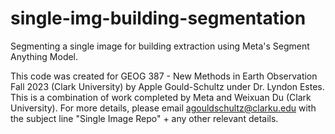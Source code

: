 # single-img-building-segmentation
Segmenting a single image for building extraction using Meta's Segment Anything Model.


This code was created for GEOG 387 - New Methods in Earth Observation Fall 2023 (Clark University) by Apple Gould-Schultz under Dr. Lyndon Estes. This is a combination of work completed by Meta and Weixuan Du (Clark University). For more details, please email agouldschultz@clarku.edu with the subject line "Single Image Repo" + any other relevant details.

